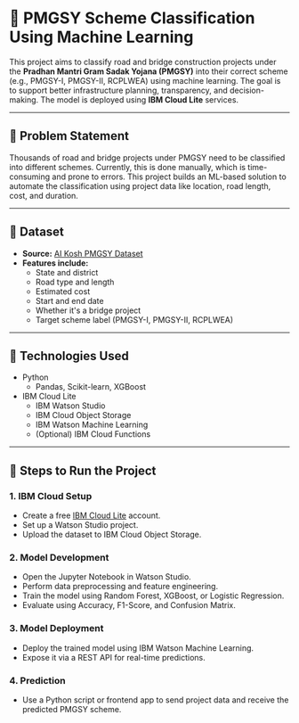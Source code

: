 # 🚧 PMGSY Scheme Classification Using Machine Learning

This project aims to classify road and bridge construction projects under the **Pradhan Mantri Gram Sadak Yojana (PMGSY)** into their correct scheme (e.g., PMGSY-I, PMGSY-II, RCPLWEA) using machine learning. The goal is to support better infrastructure planning, transparency, and decision-making. The model is deployed using **IBM Cloud Lite** services.

---

## 📌 Problem Statement

Thousands of road and bridge projects under PMGSY need to be classified into different schemes. Currently, this is done manually, which is time-consuming and prone to errors. This project builds an ML-based solution to automate the classification using project data like location, road length, cost, and duration.

---

## 📂 Dataset

- **Source:** [AI Kosh PMGSY Dataset](https://aikosh.indiaai.gov.in/web/datasets/details/pradhan_mantri_gram_sadak_yojna_pmgsy.html)
- **Features include:**
  - State and district
  - Road type and length
  - Estimated cost
  - Start and end date
  - Whether it's a bridge project
  - Target scheme label (PMGSY-I, PMGSY-II, RCPLWEA)

---

## 🧪 Technologies Used

- Python
  - Pandas, Scikit-learn, XGBoost
- IBM Cloud Lite
  - IBM Watson Studio
  - IBM Cloud Object Storage
  - IBM Watson Machine Learning
  - (Optional) IBM Cloud Functions

---

## 🔧 Steps to Run the Project

### 1. IBM Cloud Setup
- Create a free [IBM Cloud Lite](https://www.ibm.com/cloud/free) account.
- Set up a Watson Studio project.
- Upload the dataset to IBM Cloud Object Storage.

### 2. Model Development
- Open the Jupyter Notebook in Watson Studio.
- Perform data preprocessing and feature engineering.
- Train the model using Random Forest, XGBoost, or Logistic Regression.
- Evaluate using Accuracy, F1-Score, and Confusion Matrix.

### 3. Model Deployment
- Deploy the trained model using IBM Watson Machine Learning.
- Expose it via a REST API for real-time predictions.

### 4. Prediction
- Use a Python script or frontend app to send project data and receive the predicted PMGSY scheme.



